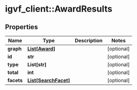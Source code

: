 # igvf_client::AwardResults


## Properties
Name | Type | Description | Notes
------------ | ------------- | ------------- | -------------
**graph** | [**List[Award]**](Award.md) |  | [optional] 
**id** | **str** |  | [optional] 
**type** | **List[str]** |  | [optional] 
**total** | **int** |  | [optional] 
**facets** | [**List[SearchFacet]**](SearchFacet.md) |  | [optional] 


